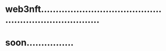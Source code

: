 # web3nft.........................................................................
# soon................
